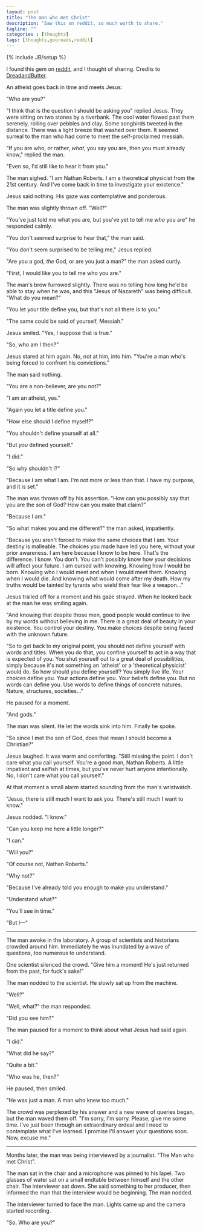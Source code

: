 ```yaml
---
layout: post
title: "The man who met Christ"
description: "Saw this on reddit, so much worth to share."
tagline: ""
categories : [thoughts]
tags: [thoughts,gooreads,reddit]
---
```

{% include JB/setup %}


I found this gem on [reddit](https://www.reddit.com/r/WritingPrompts/comments/2ljl25/wp_an_atheist_is_sent_back_in_time_and_meets/clvj5ut), and I thought of sharing. Credits to [DreadandButter](https://www.reddit.com/user/DreadandButter). 

An atheist goes back in time and meets Jesus:


"Who are you?"

"I think that is the question I should be asking *you*" replied Jesus.  They were sitting on two stones by a riverbank.  The cool water flowed past them serenely, rolling over pebbles and clay.  Some songbirds tweeted in the distance.  There was a light breeze that washed over them.  It seemed surreal to the man who had come to meet the self-proclaimed messiah.

"If you are who, or rather, *what*, you say you are, then you must already know," replied the man.

"Even so, I'd still like to hear it from you."

The man sighed.  "I am Nathan Roberts.  I am a theoretical physicist from the 21st century.  And I've come back in time to investigate your existence."

Jesus said nothing.  His gaze was contemplative and ponderous.

The man was slightly thrown off.  "Well?"

"You've just told me what you are, but you've yet to tell me *who* you are" he responded calmly.

"You don't seemed surprise to hear that," the man said.

"You don't seem surprised to be telling me," Jesus replied.

"Are you a god, *the* God, or are you just a man?" the man asked curtly.

"First, I would like you to tell me who you are."

The man's brow furrowed slightly.  There was no telling how long he'd be able to stay when he was, and this "Jesus of Nazareth" was being difficult.  "What do you mean?"

"You let your title define you, but that's not all there is to you."

"The same could be said of yourself, Messiah."

Jesus smiled.  "Yes, I suppose that is true."

"So, who am I then?"

Jesus stared at him again.  No, not at him, into him.  "You're a man who's being forced to confront his convictions."

The man said nothing.

"You are a non-believer, are you not?"

"I am an atheist, yes."

"Again you let a title define you."

"How else should I define myself?"

"You shouldn't define yourself at all."

"But *you* defined yourself."

"I did."

"So why shouldn't I?"

"Because I am what I am.  I'm not more or less than that.  I have my purpose, and it is set."

The man was thrown off by his assertion.  "How can you possibly say that you are the son of God?  How can you make that claim?"

"Because I am."

"So what makes you and me different?" the man asked, impatiently.

"Because you aren't forced to make the same choices that I am.  Your destiny is malleable.  The choices you made have led you here, without your prior awareness.  I am here because I know to be here.  That's the difference.  I know.  You don't.  You can't possibly know how your decisions will affect your future.  I am cursed with knowing.  Knowing how I would be born.  Knowing who I would meet and when I would meet them.  Knowing when I would die.  And knowing what would come after my death.  How my truths would be tainted by tyrants who wield their fear like a weapon..."  

Jesus trailed off for a moment and his gaze strayed.  When he looked back at the man he was smiling again.

"And knowing that despite those men, good people would continue to live by my words without believing in me.  There is a great deal of beauty in your existence.  You control your destiny.  You make choices despite being faced with the unknown future.

"So to get back to my original point, you should not define yourself with words and titles.  When you do that, you confine yourself to act in a way that is expected of you.  You shut yourself out to a great deal of possibilities, simply because it's not something an 'atheist' or a 'theoretical physicist' would do.  So how should you define yourself?  You simply live life.  Your choices define you.  Your actions define you.  Your beliefs define you.  But no words can define you.  Use words to define things of concrete natures.  Nature, structures, societies..."

He paused for a moment.

"And gods."

The man was silent.  He let the words sink into him.  Finally he spoke.

"So since I met the son of God, does that mean I should become a Christian?"

Jesus laughed.  It was warm and comforting.  "Still missing the point.  I don't care what you call yourself.  You're a good man, Nathan Roberts.  A little impatient and selfish at times, but you've never hurt anyone intentionally.  No, I don't care what you call yourself."

At that moment a small alarm started sounding from the man's wristwatch.

"Jesus, there is still much I want to ask you.  There's still much I want to know."

Jesus nodded.  "I know."

"Can you keep me here a little longer?"

"I can."

"Will you?"

"Of course not, Nathan Roberts."

"Why not?"

"Because I've already told you enough to make you understand."

"Understand what?"

"You'll see in time."

"But I—"

---------------------------------------------------

The man awoke in the laboratory.  A group of scientists and historians crowded around him.  Immediately he was inundated by a wave of questions, too numerous to understand.

One scientist silenced the crowd.  "Give him a moment!  He's just returned from the past, for fuck's sake!"

The man nodded to the scientist.  He slowly sat up from the machine.

"Well?"

"Well, what?" the man responded.

"Did you see him?"

The man paused for a moment to think about what Jesus had said again.

"I did."

"What did he say?"

"Quite a bit."

"Who was he, then?"

He paused, then smiled.

"He was just a man.  A man who knew too much."

The crowd was perplexed by his answer and a new wave of queries began, but the man waved them off.  "I'm sorry, I'm sorry.  Please, give me some time.  I've just been through an extraordinary ordeal and I need to contemplate what I've learned.  I promise I'll answer your questions soon.  Now, excuse me."

------------------------------------

Months later, the man was being interviewed by a journalist.  "The Man who met Christ".

The man sat in the chair and a microphone was pinned to his lapel.  Two glasses of water sat on a small endtable between himself and the other chair.  The interviewer sat down.  She said something to her producer, then informed the man that the interview would be beginning.  The man nodded.

The interviewer turned to face the man.  Lights came up and the camera started recording.

"So.  Who are you?"



